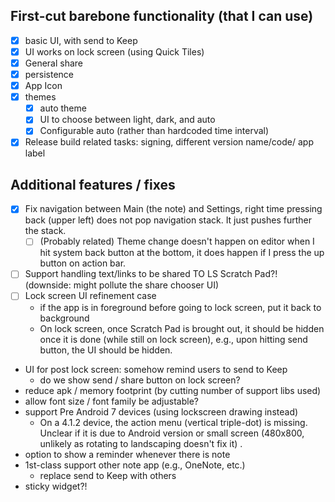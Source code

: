 ## First-cut barebone functionality (that I can use)
- [x] basic UI, with send to Keep
- [x] UI works on lock screen (using Quick Tiles)
- [x] General share
- [x] persistence
- [x] App Icon
- [x] themes
    - [x] auto theme
    - [x] UI to choose between light, dark, and auto
    - [x] Configurable auto (rather than hardcoded time interval)
- [x] Release build related tasks: signing, different version name/code/ app label

## Additional features / fixes
- [x] Fix navigation between Main (the note) and Settings, right time pressing back (upper left) does not pop navigation stack. 
It just pushes further the stack.
    - [ ] (Probably related) Theme change doesn't happen on editor when I hit system back button at the bottom, it does happen if I press the up button on action bar.
- [ ] Support handling text/links to be shared TO LS Scratch Pad?! (downside: might pollute the share chooser UI) 
- [ ] Lock screen UI refinement case
    - if the app is in foreground before going to lock screen, put it back to background
    - On lock screen, once Scratch Pad is brought out, it should be hidden once it is done (while still on lock screen), 
    e.g., upon hitting send button, the UI should be hidden.    
- UI for post lock screen: somehow remind users to send to Keep
    - do we show send / share button on lock screen?
- reduce apk / memory footprint (by cutting number of support libs used)
- allow font size / font family be adjustable?
- support Pre Android 7 devices (using lockscreen drawing instead)
    - On a 4.1.2 device, the action menu (vertical triple-dot) is missing. Unclear if it is due to Android version or small screen (480x800, unlikely as rotating to landscaping doesn't fix it) .
- option to show a reminder whenever there is note
- 1st-class support other note app (e.g., OneNote, etc.)
    - replace send to Keep with others
- sticky widget?!